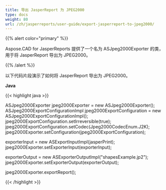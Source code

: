 ```yaml
---
title: 导出 JasperReport 为 JPEG2000
type: docs
weight: 80
url: /zh/jasperreports/user-guide/export-jasperreport-to-jpeg2000/
---
```


{{% alert color="primary" %}}

Aspose.CAD for JasperReports 提供了一个名为 ASJpeg2000Exporter 的类，用于将 JasperReport 导出为 JPEG2000。

{{% /alert %}}

以下代码片段演示了如何将 JasperReport 导出为 JPEG2000。

**Java**

{{< highlight java >}}

ASJpeg2000Exporter jpeg2000Exporter = new ASJpeg2000Exporter();
ASJpeg2000ExportConfigurationImpl jpeg2000ExportConfiguration = new ASJpeg2000ExportConfigurationImpl();
jpeg2000ExportConfiguration.setIrreversible(true);
jpeg2000ExportConfiguration.setCodec(Jpeg2000CodecEnum.J2K);
jpeg2000Exporter.setConfiguration(jpeg2000ExportConfiguration);

exporterInput = new ASExportInputImpl(jasperPrint);
jpeg2000Exporter.setExporterInput(exporterInput);

exporterOutput = new ASExporterOutputImpl("shapesExample.jp2");
jpeg2000Exporter.setExporterOutput(exporterOutput);

jpeg2000Exporter.exportReport();

{{< /highlight >}}
